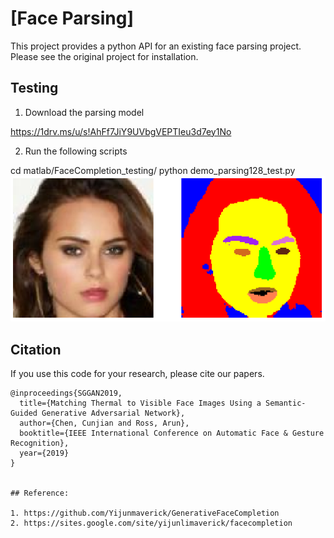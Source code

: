 # [Face Parsing]

This project provides a python API for an existing face parsing project. Please see the original project for installation. 

## Testing

1. Download the parsing model 

https://1drv.ms/u/s!AhFf7JiY9UVbgVEPTIeu3d7ey1No

2. Run the following scripts

cd matlab/FaceCompletion_testing/
python demo_parsing128_test.py
![alt text](https://github.com/cunjian/face_segmentation/blob/master/matlab/FaceCompletion_testing/example_result.png "Logo Title Text 1")

## Citation
If you use this code for your research, please cite our papers.
```
@inproceedings{SGGAN2019,
  title={Matching Thermal to Visible Face Images Using a Semantic-Guided Generative Adversarial Network},
  author={Chen, Cunjian and Ross, Arun},
  booktitle={IEEE International Conference on Automatic Face & Gesture Recognition},
  year={2019}
}


## Reference:

1. https://github.com/Yijunmaverick/GenerativeFaceCompletion
2. https://sites.google.com/site/yijunlimaverick/facecompletion

